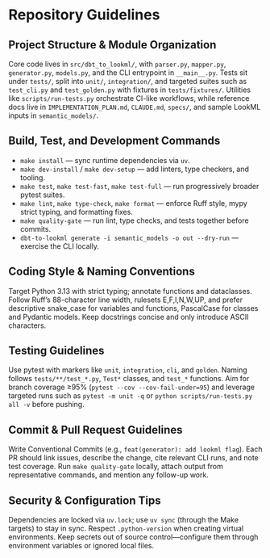 # Repository Guidelines

## Project Structure & Module Organization
Core code lives in `src/dbt_to_lookml/`, with `parser.py`, `mapper.py`, `generator.py`, `models.py`, and the CLI entrypoint in `__main__.py`. Tests sit under `tests/`, split into `unit/`, `integration/`, and targeted suites such as `test_cli.py` and `test_golden.py` with fixtures in `tests/fixtures/`. Utilities like `scripts/run-tests.py` orchestrate CI-like workflows, while reference docs live in `IMPLEMENTATION_PLAN.md`, `CLAUDE.md`, `specs/`, and sample LookML inputs in `semantic_models/`.

## Build, Test, and Development Commands
- `make install` — sync runtime dependencies via `uv`.
- `make dev-install` / `make dev-setup` — add linters, type checkers, and tooling.
- `make test`, `make test-fast`, `make test-full` — run progressively broader pytest suites.
- `make lint`, `make type-check`, `make format` — enforce Ruff style, mypy strict typing, and formatting fixes.
- `make quality-gate` — run lint, type checks, and tests together before commits.
- `dbt-to-lookml generate -i semantic_models -o out --dry-run` — exercise the CLI locally.

## Coding Style & Naming Conventions
Target Python 3.13 with strict typing; annotate functions and dataclasses. Follow Ruff’s 88-character line width, rulesets E,F,I,N,W,UP, and prefer descriptive snake_case for variables and functions, PascalCase for classes and Pydantic models. Keep docstrings concise and only introduce ASCII characters.

## Testing Guidelines
Use pytest with markers like `unit`, `integration`, `cli`, and `golden`. Naming follows `tests/**/test_*.py`, `Test*` classes, and `test_*` functions. Aim for branch coverage ≥95% (`pytest --cov --cov-fail-under=95`) and leverage targeted runs such as `pytest -m unit -q` or `python scripts/run-tests.py all -v` before pushing.

## Commit & Pull Request Guidelines
Write Conventional Commits (e.g., `feat(generator): add lookml flag`). Each PR should link issues, describe the change, cite relevant CLI runs, and note test coverage. Run `make quality-gate` locally, attach output from representative commands, and mention any follow-up work.

## Security & Configuration Tips
Dependencies are locked via `uv.lock`; use `uv sync` (through the Make targets) to stay in sync. Respect `.python-version` when creating virtual environments. Keep secrets out of source control—configure them through environment variables or ignored local files.
